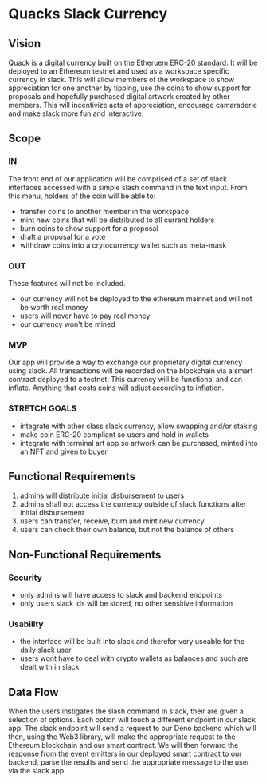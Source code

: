 # Quacks Slack Currency

## Vision

Quack is a digital currency built on the Etheruem ERC-20 standard. It will be deployed to an Ethereum testnet and used as a workspace specific currency in slack. This will allow members of the workspace to show appreciation for one another by tipping, use the coins to show support for proposals and hopefully purchased digital artwork created by other members. This will incentivize acts of appreciation, encourage camaraderie and make slack more fun and interactive.  


## Scope

### IN
The front end of our application will be comprised of a set of slack interfaces accessed with a simple slash command in the text input. From this menu, holders of the coin will be able to:
* transfer coins to another member in the workspace
* mint new coins that will be distributed to all current holders
* burn coins to show support for a proposal
* draft a proposal for a vote
* withdraw coins into a crytocurrency wallet such as meta-mask

### OUT
These features will not be included.
* our currency will not be deployed to the ethereum mainnet and will not be worth real money
* users will never have to pay real money
* our currency won't be mined

### MVP
Our app will provide a way to exchange our proprietary digital currency using slack. All transactions will be recorded on the blockchain via a smart contract deployed to a testnet. This currency will be functional and can inflate. Anything that costs coins will adjust according to inflation.

### STRETCH GOALS
* integrate with other class slack currency, allow swapping and/or staking
* make coin ERC-20 compliant so users and hold in wallets
* integrate with terminal art app so artwork can be purchased, minted into an NFT and given to buyer

## Functional Requirements
1) admins will distribute initial disbursement to users
2) admins shall not access the currency outside of slack functions after initial disbursement
3) users can transfer, receive, burn and mint new currency
4) users can check their own balance, but not the balance of others


## Non-Functional Requirements

### Security
* only admins will have access to slack and backend endpoints
* only users slack ids will be stored, no other sensitive information

### Usability
* the interface will be built into slack and therefor very useable for the daily slack user
* users wont have to deal with crypto wallets as balances and such are dealt with in slack

## Data Flow

When the users instigates the slash command in slack, their are given a selection of options. Each option will touch a different endpoint in our slack app. The slack endpoint will send a request to our Deno backend which will then, using the Web3 library, will make the appropriate request to the Ethereum blockchain and our smart contract. We will then forward the response from the event emitters in our deployed smart contract to our backend, parse the results and send the appropriate message to the user via the slack app. 







